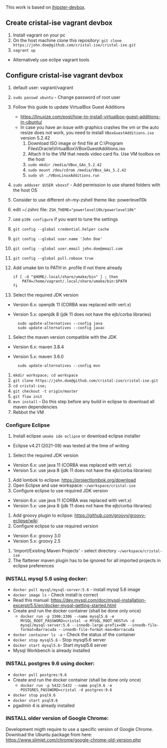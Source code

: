 This work is based on [jhipster-devbox](https://github.com/jhipster/jhipster-devbox).

## Create cristal-ise vagrant devbox

1. Install vagrant on your pc
1. On the host machine clone this repository: `git clone https://john.doe@github.com/cristal-ise/cristal-ise.git`
1. `vagrant up`
- Alternatively use eclipe vagrant tools

## Configure cristal-ise vagrant devbox

1. default user: vagrant/vagrant
1. `sudo passwd ubuntu` - Change password of root user
1. Follow this guide to update VirtualBox Guest Additions
   - https://linuxize.com/post/how-to-install-virtualbox-guest-additions-in-ubuntu/
   - In case you have an issue with graphics crashes the vm or the auto resize does not work, you need to install `VBoxGuestAdditions.iso` version 5.2.42
     1. Download ISO image or find file at C:\Program Files\Oracle\VirtualBox\VBoxGuestAdditions.iso
     1. Attach it to the VM that needs video card fix. Use VM toolbox on the host
     1. `sudo mkdir /media/VBox_GAs_5.2.42`
     1. `sudo mount /dev/cdrom /media/VBox_GAs_5.2.42`
     1. `sudo sh ./VBoxLinuxAdditions.run`
1. `sudo adduser $USER vboxsf` - Add permission to use shared folders with the host OS
1. Consider to use different oh-my-zshell theme like: powerlevel10k
  1. edit ~/.zshrc file: `ZSH_THEME="powerlevel10k/powerlevel10k"`
  1. use `p10k configure` if you want to tune the settings
1. `git config --global credential.helper cache`
1. `git config --global user.name 'John Doe'`
1. `git config --global user.email john.doe@email.com`
1. `git config --global pull.rebase true`
1. Add umake bin to PATH in .profile if not there already

    ```shell
    if [ -d "$HOME/.local/share/umake/bin" ] ; then
        PATH=/home/vagrant/.local/share/umake/bin:$PATH
    fi
    ```

1. Select the required JDK version
  - Version 6.x: openjdk 11 (CORBA was replaced with vert.x)
  - Version 5.x: openjdk 8 (jdk 11 does not have the ejb/corba libraries)

    ```shell
      sudo update-alternatives --config java
      sudo update-alternatives --config javac
    ```

1. Select the maven version compatible with the JDK
  - Version 6.x: maven 3.8.4
  - Version 5.x: maven 3.6.0

    ```shell
      sudo update-alternatives --config mvn
    ```

1. `mkdir workspace; cd workspace`
1. `git clone https://john.doe@github.com/cristal-ise/cristal-ise.git`
1. `cd cristal-ise;`
1. `git checkout -t origin/master`
1. `git flow init`
1. `mvn install` - Do this step before any build in eclipse to download all maven dependencies
1. Rebbot the VM

### Configure Eclipse 

1. Install eclipse `umake ide eclipse` or download eclipse installer
  - Eclipse v4.21 (2021-09) was tested at the time of writing 
1. Select the required JDK version
  - Version 6.x: use java 11 (CORBA was replaced with vert.x)
  - Version 5.x: use java 8 (jdk 11 does not have the ejb/corba libraries)
1. Add lombok to eclipse: https://projectlombok.org/download
1. Open Eclipse and use workspace: `~/workspace/cristal-ise`
1. Configure eclipse to use required JDK version
  - Version 6.x: use java 11 (CORBA was replaced with vert.x)
  - Version 5.x: use java 8 (jdk 11 does not have the ejb/corba libraries)
1. Add groovy plugin to eclipse:  https://github.com/groovy/groovy-eclipse/wiki
1. Configure eclipse to use required version
  - Version 6.x: groovy 3.0
  - Version 5.x: groovy 2.5
1. 'Import/Existing Maven Projects' - select directory `~/workspace/cristal-ise`
1. The flattener maven plugin has to be ignored for all imported projects in eclipse preferences

### INSTALL mysql 5.6 using docker:

- `docker pull mysql/mysql-server:5.6` - install mysql 5.6 image
-  `docker image ls` - Check install is correct
- Read this manual: https://dev.mysql.com/doc/mysql-installation-excerpt/5.5/en/docker-mysql-getting-started.html
- Create and run the docker container (shall be done only once)
  - `docker run -p 3306:3306 --name mysql5.6 -e MYSQL_ROOT_PASSWORD=cristal -e MYSQL_ROOT_HOST=% -d mysql/mysql-server:5.6 --innodb-large-prefix=ON --innodb-file-format=Barracuda --innodb-file-format-max=Barracuda`
- `docker container ls -a` - Check the status of the container
- `docker stop mysql5.6` - Stop  mysql5.6 server
- `docker start mysql5.6`- Start mysql5.6 server
- Mysql Workbench is already installed

### INSTALL postgres 9.6 using docker:
- `docker pull postgres:9.6`
- Create and run the docker container (shall be done only once)
  - `docker run -p 5432:5432 --name psql9.6 -e POSTGRES_PASSWORD=cristal -d postgres:9.6`
- `docker stop psql9.6`
- `docker start psql9.6`
- pgadmin 4 is already installed

### INSTALL older version of Google Chrome:
Development migth require to use a specific version of Google Chrome. Download the Ubuntu package from here:
https://www.slimjet.com/chrome/google-chrome-old-version.php
